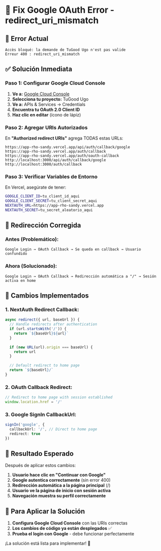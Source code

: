 # 🔧 Fix Google OAuth Error - redirect_uri_mismatch

## 🚨 Error Actual
```
Accès bloqué: la demande de TuGood Ugo n'est pas valide
Erreur 400 : redirect_uri_mismatch
```

## ✅ Solución Inmediata

### **Paso 1: Configurar Google Cloud Console**

1. **Ve a:** [Google Cloud Console](https://console.cloud.google.com/)
2. **Selecciona tu proyecto:** TuGood Ugo
3. **Ve a:** APIs & Services → Credentials
4. **Encuentra tu OAuth 2.0 Client ID**
5. **Haz clic en editar** (ícono de lápiz)

### **Paso 2: Agregar URIs Autorizados**

En **"Authorized redirect URIs"** agrega TODAS estas URLs:

```
https://app-rho-sandy.vercel.app/api/auth/callback/google
https://app-rho-sandy.vercel.app/auth/callback
https://app-rho-sandy.vercel.app/auth/oauth-callback
http://localhost:3000/api/auth/callback/google
http://localhost:3000/auth/callback
```

### **Paso 3: Verificar Variables de Entorno**

En Vercel, asegúrate de tener:
```bash
GOOGLE_CLIENT_ID=tu_client_id_aqui
GOOGLE_CLIENT_SECRET=tu_client_secret_aqui
NEXTAUTH_URL=https://app-rho-sandy.vercel.app
NEXTAUTH_SECRET=tu_secret_aleatorio_aqui
```

## 🔄 Redirección Corregida

### **Antes (Problemático):**
```
Google Login → OAuth Callback → Se queda en callback → Usuario confundido
```

### **Ahora (Solucionado):**
```
Google Login → OAuth Callback → Redirección automática a "/" → Sesión activa en home
```

## 📝 Cambios Implementados

### **1. NextAuth Redirect Callback:**
```typescript
async redirect({ url, baseUrl }) {
  // Handle redirects after authentication
  if (url.startsWith('/')) {
    return `${baseUrl}${url}`
  }
  
  if (new URL(url).origin === baseUrl) {
    return url
  }
  
  // Default redirect to home page
  return `${baseUrl}/`
}
```

### **2. OAuth Callback Redirect:**
```typescript
// Redirect to home page with session established
window.location.href = '/'
```

### **3. Google SignIn CallbackUrl:**
```typescript
signIn('google', { 
  callbackUrl: '/', // Direct to home page
  redirect: true 
})
```

## 🎯 Resultado Esperado

Después de aplicar estos cambios:

1. **Usuario hace clic en "Continuar con Google"**
2. **Google autentica correctamente** (sin error 400)
3. **Redirección automática a la página principal** (/)
4. **Usuario ve la página de inicio con sesión activa**
5. **Navegación muestra su perfil correctamente**

## 🔧 Para Aplicar la Solución

1. **Configura Google Cloud Console** con las URIs correctas
2. **Los cambios de código ya están desplegados** ✅
3. **Prueba el login con Google** - debe funcionar perfectamente

¡La solución está lista para implementar! 🚀
